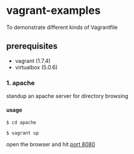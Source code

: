 # vagrant-examples
To demonstrate different kinds of Vagrantfile

## prerequisites

* vagrant (1.7.4)
* virtualbox (5.0.6)

### 1. apache

standup an apache server for directory browsing

#### usage

`$ cd apache`

`$ vagrant up`

open the browser and hit [port 8080](http://localhost:8080)
